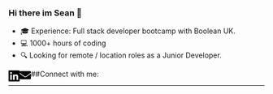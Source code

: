 ### Hi there im Sean 👋

<ul>
  <li>🎓 Experience: Full stack developer bootcamp with Boolean UK.</li>
  <li>💻 1000+ hours of coding</li>
  <li>🔍 Looking for remote / location roles as a Junior Developer.</li>
</ul>

##Connect with me:
[<img align="left" alt="socialImage" width="22px" src="images/linkedin-brands.svg"/>][linkedin]
[<img align="left" alt="emailImage" width="22px" src="images/envelope-solid.svg"/>][email]

<hr>

[linkedin]: https://www.linkedin.com/in/sean-davison-82521b151/
[email]: seandavison1998@hotmail.com
